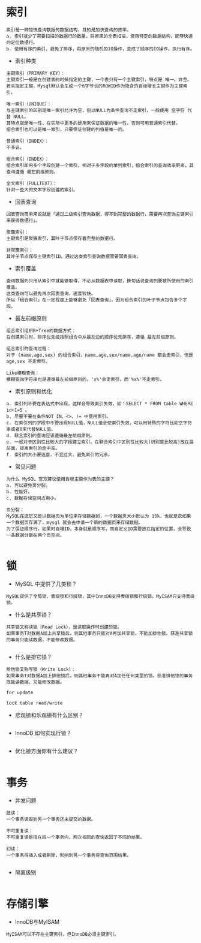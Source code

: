 # 索引
```
索引是一种加快查询数据的数据结构，目的是加快查询的效率。
a. 索引减少了需要扫描的数据行的数量，将原来的全表扫描，使用特定的数据结构，能够快速的定位数据行。
b. 使用有序的索引，避免了排序，将原来的随机的IO操作，变成了顺序的IO操作，执行有序。
```
* 索引种类
```
主键索引（PRIMARY KEY）：
主键索引一般是在创建表的时候指定的主键，一个表只有一个主键索引，特点是 唯一、非空。
若未指定主键，Mysql默认会生成一个6字节长的ROWID作为隐含的自动增长主键作为主键索引。

唯一索引（UNIQUE）：
与主键索引的区别是唯一索引允许为空，但以NULL为条件查询不走索引，一般使用 空字符 代替 NULL。
其特点就是唯一性，在实际中更多的是用来保证数据的唯一性，否则可用普通索引代替。
组合索引也可以是唯一索引，只要保证创建的列值是唯一的。

普通索引（INDEX）：
不多说。

组合索引（INDEX）：
组合索引即用多个字段创建一个索引，相对于多字段的单列索引，组合索引的查询效率更高，其查询遵循 最左前缀原则。

全文索引（FULLTEXT）：
针对一些大的文本字段创建的索引。

```
* 回表查询
```
回表查询简单来说就是「通过二级索引查询数据，得不到完整的数据行，需要再次查询主键索引来获得数据行」。

聚簇索引：
主键索引是聚簇索引，其叶子节点保存着完整的数据行。

非聚簇索引：
其叶子节点保存主键索引ID，通过这类索引查询数据需要回表查询。
```
* 索引覆盖
```
查询数据列只用从索引中就能够取得，不必从数据表中读取，换句话说查询列要被所使用的索引覆盖。
这类查询可以避免再次回表查询，速度较快。
所以「组合索引」在一定程度上能够避免「回表查询」，因为组合索引的叶子节点包含多个字段。
```
* 最左前缀原则
```
组合索引组织B+Tree的数据方式：
在创建索引时，排序优先级按照组合中从最左边的顺序优先排序，遵循 最左前缀原则。

组合索引的查询过程：
对于 (name,age,sex) 的组合索引，name,age,sex/name,age/name 都会走索引，但是 age,sex 不走索引。

Like模糊查询：
模糊查询字符串也是遵循最左前缀原则的，'x%'会走索引，而'%x%'不走索引。
```
* 索引原则和优化
```
a. 索引列不要在表达式中出现，这样会导致索引失效，如：SELECT * FROM table WHERE id+1=5 。
b. 尽量不要在条件NOT IN、<>、!= 中使用索引。
c. 在索引列的字段中不要出现NULL值，NULL值会使索引失效，可以用特殊的字符比如空字符串或者0来代替NULL值。
d. 联合索引的查询应该遵循最左前缀原则。
e. 一般对于区别性比较大的字段建立索引，在联合索引中区别性比较大(识别度比较高)放在最前面，提高索引的命中率。
f. 索引的大小要适度，不宜过大，避免索引的冗余。
```
* 常见问题
```
为什么 MySQL 官方建议使用自增主键作为表的主键？
a. 可以避免页分裂。
b. 性能好。
c. 数据存储空间占用小。

页分裂：
MySQL在底层又是以数据页为单位来存储数据的，一个数据页大小默认为 16k，也就是说如果一个数据页存满了，mysql 就会去申请一个新的数据页来存储数据。
为了保证顺序行，如果时自增ID，本身就是顺序写，而自定义ID需要放在指定的位置，会导致一条数据分散在两个页空间。


```
# 锁
* MySQL 中提供了几类锁？
```
MySQL提供了全局锁、表级锁和行级锁，其中InnoDB支持表级锁和行级锁，MyISAM只支持表级锁。

```
* 什么是共享锁？
```
共享锁又称读锁（Read Lock），是读取操作时创建的锁。
如果事务T对数据A加上共享锁后，则其他事务只能对A再加共享锁，不能加排他锁。获准共享锁的事务只能读数据，不能修改数据。


```
* 什么是排它锁？
```
排他锁又称写锁（Write Lock）：
如果事务T对数据A加上排他锁后，则其他事务不能再对A加任任何类型的锁。获准排他锁的事务既能读数据，又能修改数据。

for update

lock table read/write

```
* 悲观锁和乐观锁有什么区别？
```

```


* InnoDB 如何实现行锁？
```

```
* 优化锁方面你有什么建议？
```

```



# 事务
* 并发问题
```
脏读：
一个事务读取到另一个事务还未提交的数据。

不可重复读：
不可重复读是指在同一个事务内，两次相同的查询返回了不同的结果。

幻读：
一个事务得插入或者删除，影响到另一个事务得查询范围结果。


```
* 隔离级别
```

```

# 存储引擎
* InnoDB与MyISAM
```
MyISAM可以不存在主键索引，但InnoDB必须主键索引。

```


